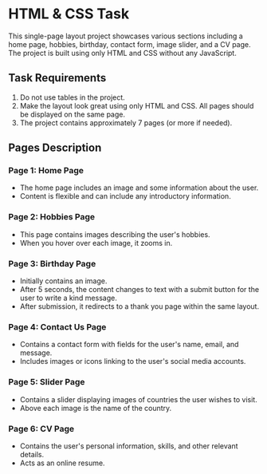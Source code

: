 # HTML & CSS Task

This single-page layout project showcases various sections including a home page, hobbies, birthday, contact form, image slider, and a CV page. The project is built using only HTML and CSS without any JavaScript.

## Task Requirements

1. Do not use tables in the project.
2. Make the layout look great using only HTML and CSS. All pages should be displayed on the same page.
3. The project contains approximately 7 pages (or more if needed).

## Pages Description

### Page 1: Home Page

- The home page includes an image and some information about the user.
- Content is flexible and can include any introductory information.

### Page 2: Hobbies Page

- This page contains images describing the user's hobbies.
- When you hover over each image, it zooms in.

### Page 3: Birthday Page

- Initially contains an image.
- After 5 seconds, the content changes to text with a submit button for the user to write a kind message.
- After submission, it redirects to a thank you page within the same layout.

### Page 4: Contact Us Page

- Contains a contact form with fields for the user's name, email, and message.
- Includes images or icons linking to the user's social media accounts.

### Page 5: Slider Page

- Contains a slider displaying images of countries the user wishes to visit.
- Above each image is the name of the country.

### Page 6: CV Page

- Contains the user's personal information, skills, and other relevant details.
- Acts as an online resume.
